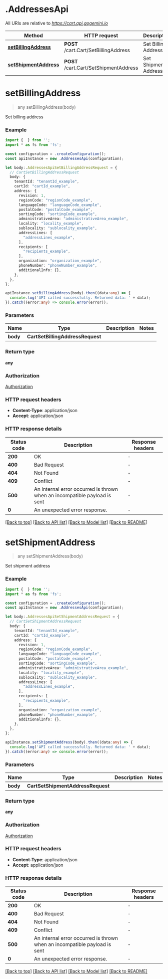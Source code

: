 # .AddressesApi

All URIs are relative to *https://cart.api.gogemini.io*

Method | HTTP request | Description
------------- | ------------- | -------------
[**setBillingAddress**](AddressesApi.md#setBillingAddress) | **POST** /cart.Cart/SetBillingAddress | Set Billing Address
[**setShipmentAddress**](AddressesApi.md#setShipmentAddress) | **POST** /cart.Cart/SetShipmentAddress | Set Shipment Address


# **setBillingAddress**
> any setBillingAddress(body)

Set billing address

### Example


```typescript
import {  } from '';
import * as fs from 'fs';

const configuration = .createConfiguration();
const apiInstance = new .AddressesApi(configuration);

let body:.AddressesApiSetBillingAddressRequest = {
  // CartSetBillingAddressRequest
  body: {
    tenantId: "tenantId_example",
    cartId: "cartId_example",
    address: {
      revision: 1,
      regionCode: "regionCode_example",
      languageCode: "languageCode_example",
      postalCode: "postalCode_example",
      sortingCode: "sortingCode_example",
      administrativeArea: "administrativeArea_example",
      locality: "locality_example",
      sublocality: "sublocality_example",
      addressLines: [
        "addressLines_example",
      ],
      recipients: [
        "recipients_example",
      ],
      organization: "organization_example",
      phoneNumber: "phoneNumber_example",
      additionalInfo: {},
    },
  },
};

apiInstance.setBillingAddress(body).then((data:any) => {
  console.log('API called successfully. Returned data: ' + data);
}).catch((error:any) => console.error(error));
```


### Parameters

Name | Type | Description  | Notes
------------- | ------------- | ------------- | -------------
 **body** | **CartSetBillingAddressRequest**|  |


### Return type

**any**

### Authorization

[Authorization](README.md#Authorization)

### HTTP request headers

 - **Content-Type**: application/json
 - **Accept**: application/json


### HTTP response details
| Status code | Description | Response headers |
|-------------|-------------|------------------|
**200** | OK |  -  |
**400** | Bad Request |  -  |
**404** | Not Found |  -  |
**409** | Conflict |  -  |
**500** | An internal error occurred is thrown when an incompatible payload is sent |  -  |
**0** | An unexpected error response. |  -  |

[[Back to top]](#) [[Back to API list]](README.md#documentation-for-api-endpoints) [[Back to Model list]](README.md#documentation-for-models) [[Back to README]](README.md)

# **setShipmentAddress**
> any setShipmentAddress(body)

Set shipment address

### Example


```typescript
import {  } from '';
import * as fs from 'fs';

const configuration = .createConfiguration();
const apiInstance = new .AddressesApi(configuration);

let body:.AddressesApiSetShipmentAddressRequest = {
  // CartSetShipmentAddressRequest
  body: {
    tenantId: "tenantId_example",
    cartId: "cartId_example",
    address: {
      revision: 1,
      regionCode: "regionCode_example",
      languageCode: "languageCode_example",
      postalCode: "postalCode_example",
      sortingCode: "sortingCode_example",
      administrativeArea: "administrativeArea_example",
      locality: "locality_example",
      sublocality: "sublocality_example",
      addressLines: [
        "addressLines_example",
      ],
      recipients: [
        "recipients_example",
      ],
      organization: "organization_example",
      phoneNumber: "phoneNumber_example",
      additionalInfo: {},
    },
  },
};

apiInstance.setShipmentAddress(body).then((data:any) => {
  console.log('API called successfully. Returned data: ' + data);
}).catch((error:any) => console.error(error));
```


### Parameters

Name | Type | Description  | Notes
------------- | ------------- | ------------- | -------------
 **body** | **CartSetShipmentAddressRequest**|  |


### Return type

**any**

### Authorization

[Authorization](README.md#Authorization)

### HTTP request headers

 - **Content-Type**: application/json
 - **Accept**: application/json


### HTTP response details
| Status code | Description | Response headers |
|-------------|-------------|------------------|
**200** | OK |  -  |
**400** | Bad Request |  -  |
**404** | Not Found |  -  |
**409** | Conflict |  -  |
**500** | An internal error occurred is thrown when an incompatible payload is sent |  -  |
**0** | An unexpected error response. |  -  |

[[Back to top]](#) [[Back to API list]](README.md#documentation-for-api-endpoints) [[Back to Model list]](README.md#documentation-for-models) [[Back to README]](README.md)



